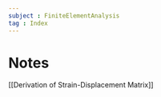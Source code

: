 ```yaml
---
subject : FiniteElementAnalysis
tag : Index
---
```


# Notes
[[Derivation of Strain-Displacement Matrix]]
